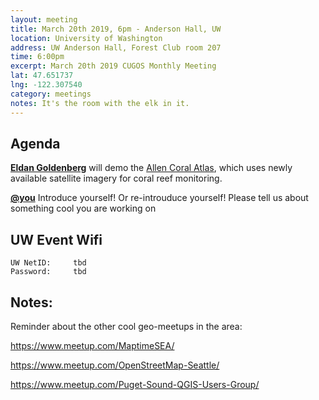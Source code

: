 ```yaml
---
layout: meeting
title: March 20th 2019, 6pm - Anderson Hall, UW
location: University of Washington
address: UW Anderson Hall, Forest Club room 207
time: 6:00pm
excerpt: March 20th 2019 CUGOS Monthly Meeting
lat: 47.651737
lng: -122.307540
category: meetings
notes: It's the room with the elk in it.
---
```



## Agenda

**[Eldan Goldenberg](https://eldang.xyz/)** will demo the [Allen Coral Atlas](http://allencoralatlas.org/), which uses newly available satellite imagery for coral reef monitoring.

**[@you](http://cugos.org/people/)** Introduce yourself! Or re-introuduce yourself! Please tell us about something cool you are working on

## UW Event Wifi

```
UW NetID:     tbd
Password:     tbd
```

## Notes: 
Reminder about the other cool geo-meetups in the area:

https://www.meetup.com/MaptimeSEA/

https://www.meetup.com/OpenStreetMap-Seattle/

https://www.meetup.com/Puget-Sound-QGIS-Users-Group/
